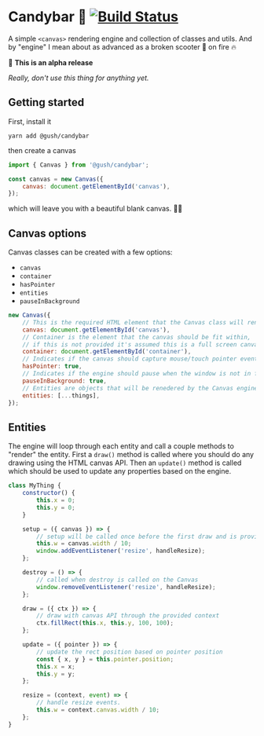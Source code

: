 # Candybar 🍫 [![Build Status](https://travis-ci.org/gushers/candybar.svg?branch=master)](https://travis-ci.org/gushers/candybar)

A simple `<canvas>` rendering engine and collection of classes and utils. And by "engine" I mean about as advanced as a broken scooter 🛴 on fire 🔥

🚨 **This is an alpha release**

_Really, don't use this thing for anything yet._

## Getting started

First, install it

```
yarn add @gush/candybar
```

then create a canvas

```javascript
import { Canvas } from '@gush/candybar';

const canvas = new Canvas({
    canvas: document.getElementById('canvas'),
});
```

which will leave you with a beautiful blank canvas. 🙌🏻

## Canvas options

Canvas classes can be created with a few options:

- `canvas`
- `container`
- `hasPointer`
- `entities`
- `pauseInBackground`

```javascript
new Canvas({
    // This is the required HTML element that the Canvas class will render to.
    canvas: document.getElementById('canvas'),
    // Container is the element that the canvas should be fit within,
    // if this is not provided it's assumed this is a full screen canvas
    container: document.getElementById('container'),
    // Indicates if the canvas should capture mouse/touch pointer events.
    hasPointer: true,
    // Indicates if the engine should pause when the window is not in focus
    pauseInBackground: true,
    // Entities are objects that will be renedered by the Canvas engine.
    entities: [...things],
});
```

## Entities

The engine will loop through each entity and call a couple methods to "render" the entity. First a `draw()` method is called where you should do any drawing using the HTML canvas API. Then an `update()` method is called which should be used to update any properties based on the engine.

```javascript
class MyThing {
    constructor() {
        this.x = 0;
        this.y = 0;
    }

    setup = ({ canvas }) => {
        // setup will be called once before the first draw and is provided the class context
        this.w = canvas.width / 10;
        window.addEventListener('resize', handleResize);
    };

    destroy = () => {
        // called when destroy is called on the Canvas
        window.removeEventListener('resize', handleResize);
    };

    draw = ({ ctx }) => {
        // draw with canvas API through the provided context
        ctx.fillRect(this.x, this.y, 100, 100);
    };

    update = ({ pointer }) => {
        // update the rect position based on pointer position
        const { x, y } = this.pointer.position;
        this.x = x;
        this.y = y;
    };

    resize = (context, event) => {
        // handle resize events.
        this.w = context.canvas.width / 10;
    };
}
```
